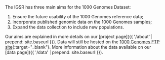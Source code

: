 The IGSR has three main aims for the 1000 Genomes Dataset:

1. Ensure the future usability of the 1000 Genomes reference data;
2. Incorporate published genomic data on the 1000 Genomes samples;
3. Expand the data collection to include new populations.

Our aims are explained in more details on our [project page]({{ '/about' | prepend: site.baseurl }}). Data will still be hosted on the [1000 Genomes FTP site]({{site.ebi_ftp}}){:target="_blank"}. More information about the data available on our [data page]({{ '/data' | prepend: site.baseurl }}).
